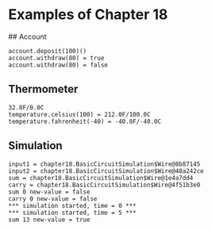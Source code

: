 Examples of Chapter 18
==========

## Account
```
account.deposit(100)()
account.withdraw(80) = true
account.withdraw(80) = false
```

## Thermometer
```
32.0F/0.0C
temperature.celsius(100) = 212.0F/100.0C
temperature.fahrenheit(-40) = -40.0F/-40.0C
```

## Simulation
```
input1 = chapter18.BasicCircuitSimulation$Wire@8b87145
input2 = chapter18.BasicCircuitSimulation$Wire@48a242ce
sum = chapter18.BasicCircuitSimulation$Wire@1e4a7dd4
carry = chapter18.BasicCircuitSimulation$Wire@4f51b3e0
sum 0 new-value = false
carry 0 new-value = false
*** simulation started, time = 0 ***
*** simulation started, time = 5 ***
sum 13 new-value = true
```


